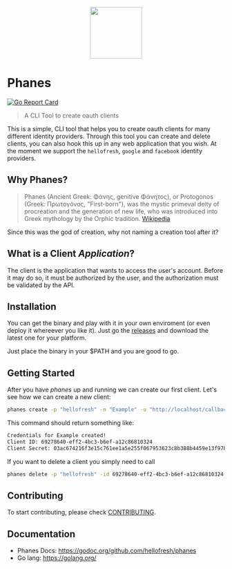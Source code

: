 <p align="center">
  <a href="https://hellofresh.com">
    <img width="120" src="https://www.hellofresh.de/images/hellofresh/press/HelloFresh_Logo.png">
  </a>
</p>

# Phanes

[![Go Report Card](https://goreportcard.com/badge/github.com/hellofresh/phanes)](https://goreportcard.com/report/github.com/hellofresh/phanes)

> A CLI Tool to create oauth clients

This is a simple, CLI tool that helps you to create oauth clients for many different identity providers.
Through this tool you can create and delete clients, you can also hook this up in any web application that you wish.
At the moment we support the `hellofresh`, `google` and `facebook` identity providers.

## Why Phanes?

> Phanes (Ancient Greek: Φάνης, genitive Φάνητος), or Protogonos (Greek: Πρωτογόνος, "First-born"), 
was the mystic primeval deity of procreation and the generation of new life, who was introduced into Greek mythology by 
the Orphic tradition. [Wikipedia](https://en.wikipedia.org/wiki/Phanes_(mythology))

Since this was the god of creation, why not naming a creation tool after it?

## What is a Client *Application*?

The client is the application that wants to access the user's account. Before it may do so, it must be authorized by the user, 
and the authorization must be validated by the API.

## Installation

You can get the binary and play with it in your own enviroment (or even deploy it whereever you like it).
Just go the [releases](https://github.com/hellofresh/phanes/releases) and download the latest one for your platform.

Just place the binary in your $PATH and you are good to go.

## Getting Started

After you have *phanes* up and running we can create our first client. Let's see how we can create a new client:

```sh
phanes create -p "hellofresh" -n "Example" -u "http://localhost/callback"
```

This command should return something like:

```sh
Credentials for Example created!
Client ID: 69278640-eff2-4bc3-b6ef-a12c86810324
Client Secret: 03ac674216f3e15c761ee1a5e255f067953623c8b388b4459e13f978d7c846f4
```

If you want to delete a client you simply need to call

```sh
phanes delete -p "hellofresh" -id 69278640-eff2-4bc3-b6ef-a12c86810324
```

## Contributing

To start contributing, please check [CONTRIBUTING](CONTRIBUTING.md).

## Documentation

* Phanes Docs: https://godoc.org/github.com/hellofresh/phanes
* Go lang: https://golang.org/
